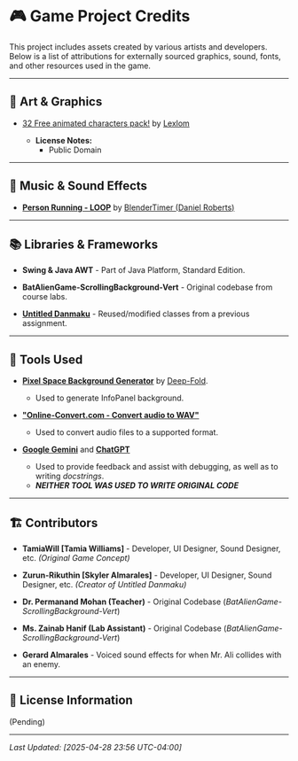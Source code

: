 # 🎮 Game Project Credits

This project includes assets created by various artists and developers. Below is a list of attributions for externally sourced graphics, sound, fonts, and other resources used in the game.

---

## 🎨 Art & Graphics  

- [32 Free animated characters pack!](https://lexlom.itch.io/32-character-pack-pixel-art-4-direction-idle-walking) by [Lexlom](https://lexlom.itch.io/)

  - **License Notes:**
    - Public Domain

---

## 🎵 Music & Sound Effects

- [**Person Running - LOOP**](https://pixabay.com/sound-effects/person-running-loop-245173/) by [BlenderTimer (Daniel Roberts)](https://pixabay.com/users/blendertimer-9538909/)

---

## 📚 Libraries & Frameworks  

- **Swing & Java AWT** - Part of Java Platform, Standard Edition.

- **BatAlienGame-ScrollingBackground-Vert** - Original codebase from course labs.

- [**Untitled Danmaku**](https://github.com/Zurun-Rikuthin/untitled_danmaku) - Reused/modified classes from a previous assignment.

---

## 📝 Tools Used  

- [**Pixel Space Background Generator**](https://deep-fold.itch.io/space-background-generator) by [Deep-Fold](https://deep-fold.itch.io).

  - Used to generate InfoPanel background.

- [**"Online-Convert.com - Convert audio to WAV"**](https://audio.online-convert.com/convert-to-wav)
  
  - Used to convert audio files to a supported format.

- [**Google Gemini**](https://gemini.google.com/app/) and [**ChatGPT**](https://chatgpt.com/)

  - Used to provide feedback and assist with debugging, as well as to writing *docstrings*.
  - ***NEITHER TOOL WAS USED TO WRITE ORIGINAL CODE***

---

## 🏗️ Contributors  

- **TamiaWill [Tamia Williams]** - Developer, UI Designer, Sound Designer, etc. *(Original Game Concept)*

- **Zurun-Rikuthin [Skyler Almarales]** - Developer, UI Designer, Sound Designer, etc. *(Creator of Untitled Danmaku)*

- **Dr. Permanand Mohan (Teacher)** - Original Codebase (*BatAlienGame-ScrollingBackground-Vert*)

- **Ms. Zainab Hanif  (Lab Assistant)** - Original Codebase (*BatAlienGame-ScrollingBackground-Vert*)

- **Gerard Almarales** - Voiced sound effects for when Mr. Ali collides with an enemy.

---

## 📜 License Information  

(Pending)

---

*Last Updated: [2025-04-28 23:56 UTC-04:00]*
